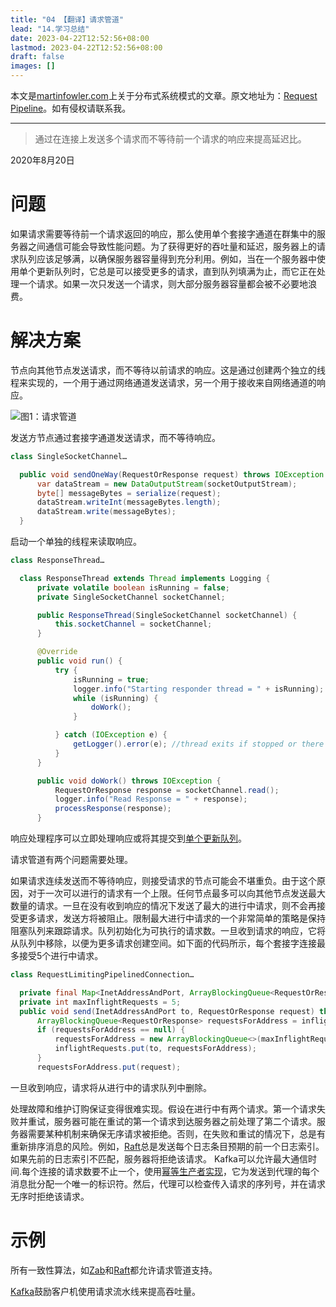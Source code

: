 ```yaml
---
title: "04 【翻译】请求管道"
lead: "14.学习总结"
date: 2023-04-22T12:52:56+08:00
lastmod: 2023-04-22T12:52:56+08:00
draft: false
images: []
---
```


本文是[martinfowler.com](martinfowler.com)上关于分布式系统模式的文章。原文地址为：[Request Pipeline](https://martinfowler.com/articles/patterns-of-distributed-systems/request-pipeline.html)。如有侵权请联系我。

-------

> 通过在连接上发送多个请求而不等待前一个请求的响应来提高延迟比。

2020年8月20日

# 问题

如果请求需要等待前一个请求返回的响应，那么使用单个套接字通道在群集中的服务器之间通信可能会导致性能问题。为了获得更好的吞吐量和延迟，服务器上的请求队列应该足够满，以确保服务器容量得到充分利用。例如，当在一个服务器中使用单个更新队列时，它总是可以接受更多的请求，直到队列填满为止，而它正在处理一个请求。如果一次只发送一个请求，则大部分服务器容量都会被不必要地浪费。

# 解决方案

节点向其他节点发送请求，而不等待以前请求的响应。这是通过创建两个独立的线程来实现的，一个用于通过网络通道发送请求，另一个用于接收来自网络通道的响应。

![图1：请求管道](https://upload-images.jianshu.io/upload_images/2454595-776af00383550481.png?imageMogr2/auto-orient/strip%7CimageView2/2/w/1240)

发送方节点通过套接字通道发送请求，而不等待响应。

```java
class SingleSocketChannel…

  public void sendOneWay(RequestOrResponse request) throws IOException {
      var dataStream = new DataOutputStream(socketOutputStream);
      byte[] messageBytes = serialize(request);
      dataStream.writeInt(messageBytes.length);
      dataStream.write(messageBytes);
  }
```

启动一个单独的线程来读取响应。

```java
class ResponseThread…

  class ResponseThread extends Thread implements Logging {
      private volatile boolean isRunning = false;
      private SingleSocketChannel socketChannel;

      public ResponseThread(SingleSocketChannel socketChannel) {
          this.socketChannel = socketChannel;
      }

      @Override
      public void run() {
          try {
              isRunning = true;
              logger.info("Starting responder thread = " + isRunning);
              while (isRunning) {
                  doWork();
              }

          } catch (IOException e) {
              getLogger().error(e); //thread exits if stopped or there is IO error
          }
      }

      public void doWork() throws IOException {
          RequestOrResponse response = socketChannel.read();
          logger.info("Read Response = " + response);
          processResponse(response);
      }
```

响应处理程序可以立即处理响应或将其提交到[单个更新队列](https://martinfowler.com/articles/patterns-of-distributed-systems/singular-update-queue.html)。

请求管道有两个问题需要处理。

如果请求连续发送而不等待响应，则接受请求的节点可能会不堪重负。由于这个原因，对于一次可以进行的请求有一个上限。任何节点最多可以向其他节点发送最大数量的请求。一旦在没有收到响应的情况下发送了最大的进行中请求，则不会再接受更多请求，发送方将被阻止。限制最大进行中请求的一个非常简单的策略是保持阻塞队列来跟踪请求。队列初始化为可执行的请求数。一旦收到请求的响应，它将从队列中移除，以便为更多请求创建空间。如下面的代码所示，每个套接字连接最多接受5个进行中请求。

```java
class RequestLimitingPipelinedConnection…

  private final Map<InetAddressAndPort, ArrayBlockingQueue<RequestOrResponse>> inflightRequests = new ConcurrentHashMap<>();
  private int maxInflightRequests = 5;
  public void send(InetAddressAndPort to, RequestOrResponse request) throws InterruptedException {
      ArrayBlockingQueue<RequestOrResponse> requestsForAddress = inflightRequests.get(to);
      if (requestsForAddress == null) {
          requestsForAddress = new ArrayBlockingQueue<>(maxInflightRequests);
          inflightRequests.put(to, requestsForAddress);
      }
      requestsForAddress.put(request);
```
一旦收到响应，请求将从进行中的请求队列中删除。

处理故障和维护订购保证变得很难实现。假设在进行中有两个请求。第一个请求失败并重试，服务器可能在重试的第一个请求到达服务器之前处理了第二个请求。服务器需要某种机制来确保无序请求被拒绝。否则，在失败和重试的情况下，总是有重新排序消息的风险。例如，[Raft](https://raft.github.io/)总是发送每个日志条目预期的前一个日志索引。如果先前的日志索引不匹配，服务器将拒绝该请求。 Kafka可以允许最大通信时间.每个连接的请求数要不止一个，使用[幂等生产者实现](https://issues.apache.org/jira/browse/KAFKA-5494)，它为发送到代理的每个消息批分配一个唯一的标识符。然后，代理可以检查传入请求的序列号，并在请求无序时拒绝该请求。

# 示例

所有一致性算法，如[Zab](https://zookeeper.apache.org/doc/r3.4.13/zookeeperInternals.html#sc_atomicBroadcast)和[Raft](https://raft.github.io/)都允许请求管道支持。

[Kafka](https://kafka.apache.org/protocol)鼓励客户机使用请求流水线来提高吞吐量。
